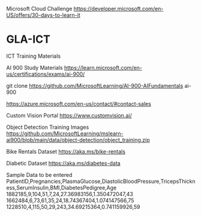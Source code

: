 Microsoft Cloud Challenge
https://developer.microsoft.com/en-US/offers/30-days-to-learn-it

# GLA-ICT
ICT Training Materials

AI 900 Study Materials
https://learn.microsoft.com/en-us/certifications/exams/ai-900/

git clone https://github.com/MicrosoftLearning/AI-900-AIFundamentals ai-900

https://azure.microsoft.com/en-us/contact/#contact-sales

Custom Vision Portal
https://www.customvision.ai/

Object Detection Training Images 
https://github.com/MicrosoftLearning/mslearn-ai900/blob/main/data/object-detection/object_training.zip

Bike Rentals Dataset 
https://aka.ms/bike-rentals

Diabetic Dataset
https://aka.ms/diabetes-data

Sample Data to be entered 
 PatientID,Pregnancies,PlasmaGlucose,DiastolicBloodPressure,TricepsThickness,SerumInsulin,BMI,DiabetesPedigree,Age
 1882185,9,104,51,7,24,27.36983156,1.350472047,43
 1662484,6,73,61,35,24,18.74367404,1.074147566,75
 1228510,4,115,50,29,243,34.69215364,0.741159926,59


